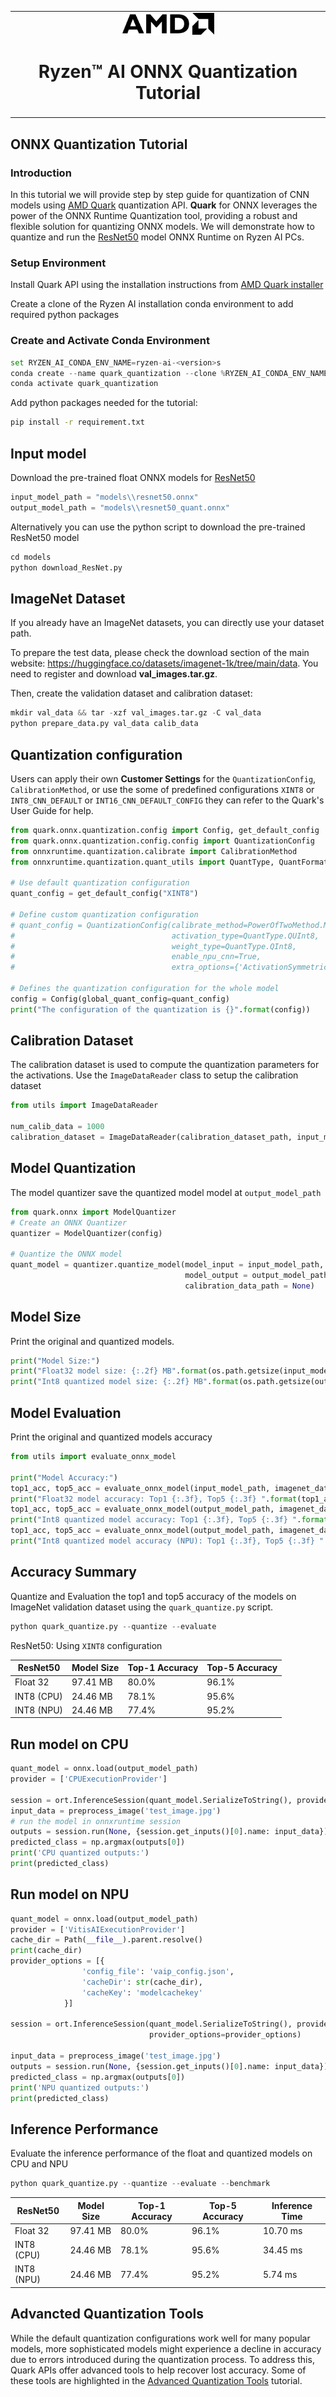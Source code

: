 <table class="sphinxhide" width="100%">
 <tr width="100%">
    <td align="center"><img src="https://raw.githubusercontent.com/Xilinx/Image-Collateral/main/xilinx-logo.png" width="30%"/><h1> Ryzen™ AI ONNX Quantization Tutorial </h1>
    </td>
 </tr>
</table>

## ONNX Quantization Tutorial

### Introduction

In this tutorial we will provide step by step guide for quantization of CNN models using [AMD Quark](https://quark.docs.amd.com/latest/index.html) quantization API. **Quark** for ONNX leverages the power of the ONNX Runtime Quantization tool, providing a robust and flexible solution for quantizing ONNX models. We will demonstrate how to quantize and run the [ResNet50](https://github.com/onnx/models/blob/main/validated/vision/classification/resnet/model/resnet50-v1-12.onnx) model ONNX Runtime on Ryzen AI PCs.

### Setup Environment

Install Quark API using the installation instructions from [AMD Quark installer](https://quark.docs.amd.com/latest/install.html)

Create a clone of the Ryzen AI installation conda environment to add required python packages

### Create and Activate Conda Environment

```python
set RYZEN_AI_CONDA_ENV_NAME=ryzen-ai-<version>s
conda create --name quark_quantization --clone %RYZEN_AI_CONDA_ENV_NAME%
conda activate quark_quantization
```

Add python packages needed for the tutorial:

```bash
pip install -r requirement.txt
``` 

Input model
-----------

Download the pre-trained float ONNX models for [ResNet50](https://github.com/onnx/models/blob/main/validated/vision/classification/resnet/model/resnet50-v1-12.onnx) 

```python
input_model_path = "models\\resnet50.onnx"  
output_model_path = "models\\resnet50_quant.onnx" 
```

Alternatively you can use the python script to download the pre-trained ResNet50 model

```python
cd models
python download_ResNet.py 
```

ImageNet Dataset
----------------
If you already have an ImageNet datasets, you can directly use your dataset path.

To prepare the test data, please check the download section of the main website: https://huggingface.co/datasets/imagenet-1k/tree/main/data. You need to register and download **val_images.tar.gz**.

Then, create the validation dataset and calibration dataset:

```python
mkdir val_data && tar -xzf val_images.tar.gz -C val_data
python prepare_data.py val_data calib_data
```

Quantization configuration
--------------------------
Users can apply their own **Customer Settings** for the ``QuantizationConfig``, ``CalibrationMethod``, or use the some of predefined configurations ``XINT8`` or ``INT8_CNN_DEFAULT`` or ``INT16_CNN_DEFAULT_CONFIG`` they can refer to the Quark's User Guide for help.

```python
from quark.onnx.quantization.config import Config, get_default_config
from quark.onnx.quantization.config.config import QuantizationConfig
from onnxruntime.quantization.calibrate import CalibrationMethod
from onnxruntime.quantization.quant_utils import QuantType, QuantFormat

# Use default quantization configuration
quant_config = get_default_config("XINT8")

# Define custom quantization configuration
# quant_config = QuantizationConfig(calibrate_method=PowerOfTwoMethod.MinMSE,
#                                   activation_type=QuantType.QUInt8,
#                                   weight_type=QuantType.QInt8,
#                                   enable_npu_cnn=True,
#                                   extra_options={'ActivationSymmetric': True})

# Defines the quantization configuration for the whole model
config = Config(global_quant_config=quant_config)
print("The configuration of the quantization is {}".format(config))
```

Calibration Dataset
-------------------
The calibration dataset is used to compute the quantization parameters for the activations. Use the ``ImageDataReader`` class to setup the calibration dataset

```python
from utils import ImageDataReader

num_calib_data = 1000
calibration_dataset = ImageDataReader(calibration_dataset_path, input_model_path, data_size=num_calib_data, batch_size=1)
```

Model Quantization
------------------
The model quantizer save the quantized model model at ``output_model_path``

```python
from quark.onnx import ModelQuantizer
# Create an ONNX Quantizer
quantizer = ModelQuantizer(config)

# Quantize the ONNX model
quant_model = quantizer.quantize_model(model_input = input_model_path, 
                                       model_output = output_model_path, 
                                       calibration_data_path = None)
```

Model Size
----------
Print the original and quantized models.

```python
print("Model Size:")
print("Float32 model size: {:.2f} MB".format(os.path.getsize(input_model_path)/(1024 * 1024)))
print("Int8 quantized model size: {:.2f} MB".format(os.path.getsize(output_model_path)/(1024 * 1024)))
```

Model Evaluation
----------------
Print the original and quantized models accuracy

```python
from utils import evaluate_onnx_model  

print("Model Accuracy:")
top1_acc, top5_acc = evaluate_onnx_model(input_model_path, imagenet_data_path='calib_data')
print("Float32 model accuracy: Top1 {:.3f}, Top5 {:.3f} ".format(top1_acc, top5_acc))
top1_acc, top5_acc = evaluate_onnx_model(output_model_path, imagenet_data_path='calib_data')
print("Int8 quantized model accuracy: Top1 {:.3f}, Top5 {:.3f} ".format(top1_acc, top5_acc))
top1_acc, top5_acc = evaluate_onnx_model(output_model_path, imagenet_data_path='calib_data', device='npu')
print("Int8 quantized model accuracy (NPU): Top1 {:.3f}, Top5 {:.3f} ".format(top1_acc, top5_acc))
```

Accuracy Summary
----------------

Quantize and Evaluation the top1 and top5 accuracy of the models on ImageNet validation dataset using the ``quark_quantize.py`` script.

```python
python quark_quantize.py --quantize --evaluate

```

ResNet50: Using ``XINT8`` configuration

<div align="center">  

| ResNet50      | Model Size | Top-1 Accuracy | Top-5 Accuracy |
|---------------|------------|----------------|----------------|  
| Float 32      |  97.41 MB  | 80.0%          | 96.1%          |  
| INT8 (CPU)    |  24.46 MB  | 78.1%          | 95.6%          |  
| INT8 (NPU)    |  24.46 MB  | 77.4%          | 95.2%          |  

</div>  



Run model on CPU
----------------

```python
quant_model = onnx.load(output_model_path)
provider = ['CPUExecutionProvider']

session = ort.InferenceSession(quant_model.SerializeToString(), providers=provider)
input_data = preprocess_image('test_image.jpg')
# run the model in onnxruntime session
outputs = session.run(None, {session.get_inputs()[0].name: input_data})
predicted_class = np.argmax(outputs[0])
print('CPU quantized outputs:')
print(predicted_class)
```


Run model on NPU
----------------

```python
quant_model = onnx.load(output_model_path)
provider = ['VitisAIExecutionProvider']
cache_dir = Path(__file__).parent.resolve()
print(cache_dir)
provider_options = [{
                'config_file': 'vaip_config.json',
                'cacheDir': str(cache_dir),
                'cacheKey': 'modelcachekey'
            }]

session = ort.InferenceSession(quant_model.SerializeToString(), providers=provider,
                               provider_options=provider_options)

input_data = preprocess_image('test_image.jpg')
outputs = session.run(None, {session.get_inputs()[0].name: input_data})
predicted_class = np.argmax(outputs[0])
print('NPU quantized outputs:')
print(predicted_class)
```

Inference Performance
---------------------

Evaluate the inference performance of the float and quantized models on CPU and NPU

```python
python quark_quantize.py --quantize --evaluate --benchmark
```

<div align="center"> 

| ResNet50      | Model Size | Top-1 Accuracy | Top-5 Accuracy | Inference Time |
|---------------|------------|----------------|----------------|----------------|
| Float 32      |  97.41 MB  | 80.0%          | 96.1%          | 10.70 ms       |
| INT8 (CPU)    |  24.46 MB  | 78.1%          | 95.6%          | 34.45 ms       |
| INT8 (NPU)    |  24.46 MB  | 77.4%          | 95.2%          |  5.74 ms       |

</div> 

Advancted Quantization Tools
----------------------------

While the default quantization configurations work well for many popular models, more sophisticated models might experience a decline in accuracy due to errors introduced during the quantization process. To address this, Quark APIs offer advanced tools to help recover lost accuracy. Some of these tools are highlighted in the [Advanced Quantization Tools](../docs/advanced_quant_readme.md) tutorial.
